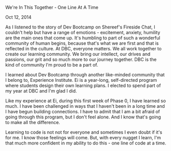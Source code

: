 
We're In This Together - One Line At A Time

Oct 12, 2014

As I listened to the story of Dev Bootcamp on Shereef's Fireside Chat, I couldn't help but have a range of emotions - excitement, anxiety, humility are the main ones that come up.  It's humbling to part of such a wonderful community of human begins, because that's what we are first and that is reflected in the culture.  At DBC, everyone matters.  We all work together to create our learning community.  We bring our intellect, our drives and passions, our grit and so much more to our journey together.  DBC is the kind of community I'm proud to be a part of.

I learned about Dev Bootcamp through another like-minded community that I belong to, Experience Institute.  Ei is a year-long, self-directed program where students design their own learning plans.  I elected to spend part of my year at DBC and I'm glad I did.

Like my experience at Ei, during this first week of Phase 0, I have learned so much.  I have been challenged in ways that I haven't been in a long time and I have begun building connections.  I have to admit that I am a bit afraid of going through this program, but I don't feel alone.  And I know that's going to make all the difference.

Learning to code is not not for everyone and sometimes I even doubt if it's for me.  I know those feelings will come.  But, with every nugget I learn, I'm that much more confident in my ability to do this - one line of code at a time.

  



